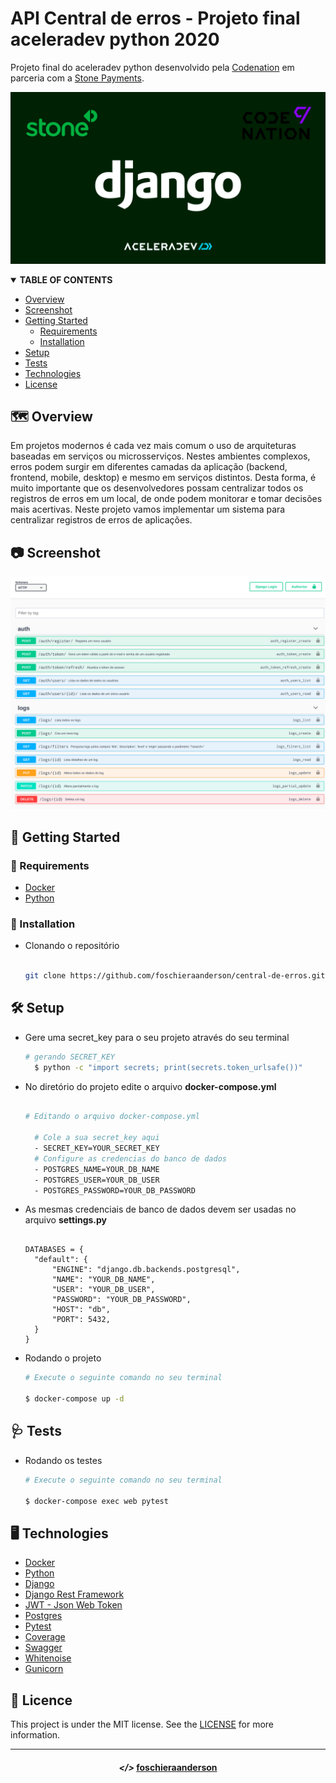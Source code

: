 # API Central de erros - Projeto final aceleradev python 2020

Projeto final do aceleradev python desenvolvido pela [Codenation](https://www.codenation.dev/) em parceria com a [Stone Payments](https://www.stone.com.br/).

![Banner](assets/Banner.jpg)

<!-- TABLE OF CONTENTS -->
<details open="open">
  <summary><strong>TABLE OF CONTENTS</strong></summary>
  <ul>
    <li><a href="#world_map-overview">Overview</a></li>
    <li><a href="#camera-screenshot">Screenshot</a></li>
    <li>
      <a href="#pushpin-getting-started">Getting Started</a>
      <ul>
        <li><a href="#key-requirements">Requirements</a></li>
        <li><a href="#minidisc-installation">Installation</a></li>
      </ul>
    </li>
    <li><a href="#hammer_and_wrench-setup">Setup</a></li>
    <li><a href="#stethoscope-tests">Tests</a></li>
    <li><a href="#desktop_computer-technologies">Technologies</a></li>
    <li><a href="#page_with_curl-license">License</a></li>
  </ul>
</details>

## :world_map: Overview

Em projetos modernos é cada vez mais comum o uso de arquiteturas baseadas em serviços ou microsserviços. Nestes ambientes complexos, erros podem surgir em diferentes camadas da aplicação (backend, frontend, mobile, desktop) e mesmo em serviços distintos. Desta forma, é muito importante que os desenvolvedores possam centralizar todos os registros de erros em um local, de onde podem monitorar e tomar decisões mais acertivas. Neste projeto vamos implementar um sistema para centralizar registros de erros de aplicações.

## :camera: Screenshot

![Central de Erros](assets/API-Central-de-Erros.jpg)

## :pushpin: Getting Started

### :key: Requirements

- [Docker](https://www.docker.com/)
- [Python](https://www.python.org/)

### :minidisc: Installation
- Clonando o repositório

  ```sh
  
  git clone https://github.com/foschieraanderson/central-de-erros.git

  ```

## :hammer_and_wrench: Setup

- Gere uma secret_key para o seu projeto através do seu terminal
  
  ```sh
  # gerando SECRET_KEY
    $ python -c "import secrets; print(secrets.token_urlsafe())"
  ```
- No diretório do projeto edite o arquivo **docker-compose.yml**
  
  ```sh

  # Editando o arquivo docker-compose.yml

    # Cole a sua secret_key aqui
    - SECRET_KEY=YOUR_SECRET_KEY
    # Configure as credencias do banco de dados
    - POSTGRES_NAME=YOUR_DB_NAME
    - POSTGRES_USER=YOUR_DB_USER
    - POSTGRES_PASSWORD=YOUR_DB_PASSWORD

  ```

- As mesmas credenciais de banco de dados devem ser usadas no arquivo **settings.py**
  
  ```PY

  DATABASES = {
    "default": {
        "ENGINE": "django.db.backends.postgresql",
        "NAME": "YOUR_DB_NAME",
        "USER": "YOUR_DB_USER",
        "PASSWORD": "YOUR_DB_PASSWORD",
        "HOST": "db",
        "PORT": 5432,
    }
  }

  ```

- Rodando o projeto
  ```sh
  # Execute o seguinte comando no seu terminal

  $ docker-compose up -d

  ``` 

## :stethoscope: Tests

- Rodando os testes

  ```sh
  # Execute o seguinte comando no seu terminal

  $ docker-compose exec web pytest

  ```

## :desktop_computer: Technologies

* [Docker](https://www.docker.com)
* [Python](https://www.python.org)
* [Django](https://www.djangoproject.com)
* [Django Rest Framework](https://www.django-rest-framework.org)
* [JWT - Json Web Token](https://jwt.io)
* [Postgres](https://www.postgresql.org)
* [Pytest](https://docs.pytest.org/en/stable)
* [Coverage](https://coverage.readthedocs.io/en/coverage-5.5)
* [Swagger](https://swagger.io)
* [Whitenoise](http://whitenoise.evans.io/en/stable)
* [Gunicorn](https://gunicorn.org)

## :page_with_curl: Licence
This project is under the MIT license. See the [LICENSE](./LICENSE) for more information.

---

<h4 align="center"> <em>&lt;/&gt;</em> <a href="https://github.com/foschieraanderson" target="_blank">foschieraanderson</a> </h4>